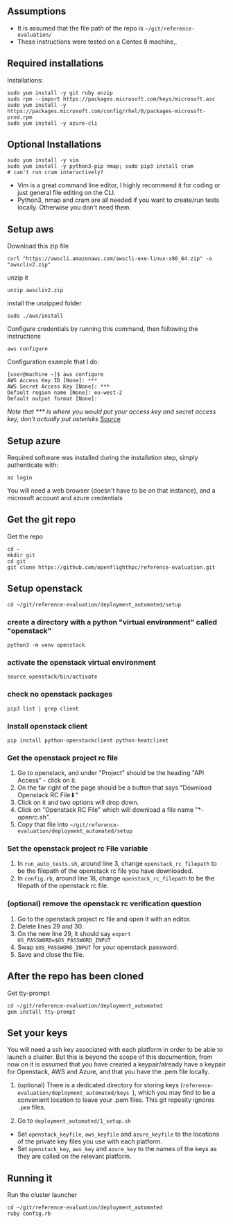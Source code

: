 ## Assumptions
- It is assumed that the file path of the repo is `~/git/reference-evaluation/`
- These instructions were tested on a Centos 8 machine,.

## Required installations
Installations:
```
sudo yum install -y git ruby unzip
sudo rpm --import https://packages.microsoft.com/keys/microsoft.asc
sudo yum install -y https://packages.microsoft.com/config/rhel/8/packages-microsoft-prod.rpm
sudo yum install -y azure-cli
```

## Optional Installations
```
sudo yum install -y vim 
sudo yum install -y python3-pip nmap; sudo pip3 install cram 
# can't run cram interactively?
```
- Vim is a great command line editor, I highly recommend it for coding or just general file editing on the CLI. 
- Python3, nmap and cram are all needed if you want to create/run tests locally. Otherwise you don't need them.

## Setup aws

Download this zip file
```
curl "https://awscli.amazonaws.com/awscli-exe-linux-x86_64.zip" -o "awscliv2.zip"
```
unzip it 
```
unzip awscliv2.zip
```
install the unzipped folder
```
sudo ./aws/install
```
Configure credentials by running this command, then following the instructions
```
aws configure
```

Configuration example that I do:
```
[user@machine ~]$ aws configure
AWS Access Key ID [None]: ***
AWS Secret Access Key [None]: ***
Default region name [None]: eu-west-2
Default output format [None]: 
```
*Note that \*\*\* is where you would put your access key and secret access key, don't actually put asterisks*
[Source](https://docs.aws.amazon.com/cli/latest/userguide/getting-started-install.html)


## Setup azure

Required software was installed during the installation step, simply authenticate with:
```
az login
```

You will need a web browser (doesn't have to be on that instance), and a microsoft account and azure credentials


## Get the git repo
Get the repo
```
cd ~
mkdir git
cd git
git clone https://github.com/openflighthpc/reference-evaluation.git
```

## Setup openstack
```
cd ~/git/reference-evaluation/deployment_automated/setup
```

### create a directory with a python "virtual environment" called "openstack" 
```
python3 -m venv openstack 
```

### activate the openstack virtual environment
```
source openstack/bin/activate
```

### check no openstack packages
```
pip3 list | grep client
```

### Install openstack client
```
pip install python-openstackclient python-heatclient
```

### Get the openstack project rc file

1. Go to openstack, and under "Project" should be the heading "API Access" - click on it. 
2. On the far right of the page should be a button that says "Download Openstack RC File⬇"
3. Click on it and two options will drop down.
4. Click on "Openstack RC File" which will download a file name "\*-openrc.sh".
5. Copy that file into `~/git/reference-evaluation/deployment_automated/setup`

### Set the openstack project rc File variable

1. In `run_auto_tests.sh`, around line 3, change `openstack_rc_filepath` to be the filepath of the openstack rc file you have downloaded.
2. In `config.rb`, around line 18, change `openstack_rc_filepath` to be the filepath of the openstack rc file.

### (optional) remove the openstack rc verification question
1. Go to the openstack project rc file and open it with an editor.
2. Delete lines 29 and 30.
3. On the new line 29, it should say `export OS_PASSWORD=$OS_PASSWORD_INPUT` 
4. Swap `$OS_PASSWORD_INPUT` for your openstack password.
5. Save and close the file.

## After the repo has been cloned

Get tty-prompt
```
cd ~/git/reference-evaluation/deployment_automated
gem install tty-prompt
```

## Set your keys
You will need a ssh key associated with each platform in order to be able to launch a cluster. But this is beyond the scope of this documention, from now on it is assumed that you have created a keypair/already have a keypair for Openstack, AWS and Azure, and that you have the .pem file locally.

1. (optional) There is a dedicated directory for storing keys (`reference-evaluation/deployment_automated/keys
`), which you may find to be a convenient location to leave your .pem files. This git reposity ignores `.pem` files.

2. Go to  `deployment_automated/1_setup.sh`
- Set `openstack_keyfile`, `aws_keyfile` and `azure_keyfile` to the locations of the private key files you use with each platform.
- Set `openstack_key`, `aws_key` and `azure_key` to the names of the keys as they are called on the relevant platform.


## Running it
Run the cluster launcher
```
cd ~/git/reference-evaluation/deployment_automated
ruby config.rb
```

